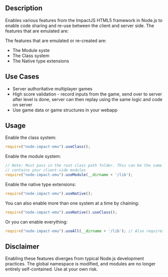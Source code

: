 ## Description

Enables various features from the ImpactJS HTML5 framework in Node.js to enable code
sharing and re-use between the client and server side. The features that are emulated are:

The features that are emulated or re-created are:

* The Module syste
* The Class system
* The Native type extensions

## Use Cases

* Server authoritative multiplayer games
* High score validation - record inputs from the game, send over to server after level is done, server can then
replay using the same logic and code on server
* Use game data or game structures in your webapp

## Usage

Enable the class system:

```javascript
require("node-impact-emu").useClass();
```

Enable the module system:

```javascript
// Note: Must pass in the root class path folder. This can be the same lib folder that
// contains your client-side modules
require("node-impact-emu").useModule(__dirname + '/lib');
```

Enable the native type extensions:

```javascript
require("node-impact-emu").useNative();
```


You can also enable more than one system at a time by chaining:

```javascript
require("node-impact-emu").useNative().useClass();
```

Or you can enable everything:

```javascript
require("node-impact-emu").useAll(__dirname + '/lib'); // Also requires class path folder
```

## Disclaimer

Enabling these features diverges from typical Node.js development practices. The global namespace is modified,
and modules are no longer entirely self-contained. Use at your own risk.
